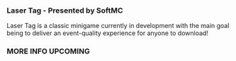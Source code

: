 ### Laser Tag - Presented by SoftMC
Laser Tag is a classic minigame currently in development with the main goal being to deliver an event-quality experience for anyone to download!

### **MORE INFO UPCOMING**

